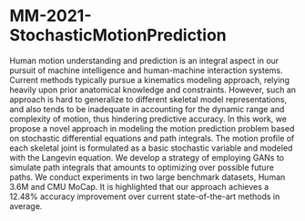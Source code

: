 # MM-2021-StochasticMotionPrediction
Human motion understanding and prediction is an integral aspect in our pursuit of machine intelligence and human-machine interaction systems. Current methods typically pursue a kinematics modeling approach, relying heavily upon prior anatomical knowledge and constraints. However, such an approach is hard to generalize to different skeletal model representations, and also tends to be inadequate in accounting for the dynamic range and complexity of motion, thus hindering predictive accuracy. In this work, we propose a novel approach in modeling the motion prediction problem  based on stochastic differential equations and path integrals. The motion profile of each skeletal joint is formulated as a basic stochastic variable and modeled with the Langevin equation. We develop a strategy of employing GANs to simulate path integrals that amounts to optimizing over possible future paths. We conduct experiments in two large benchmark datasets, Human 3.6M and CMU MoCap. It is highlighted that our approach achieves a 12.48% accuracy improvement over current state-of-the-art methods in average.
